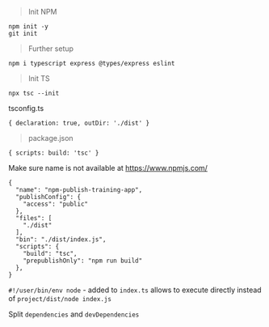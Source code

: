 > Init NPM

```
npm init -y
git init
```

> Further setup

```
npm i typescript express @types/express eslint
```

> Init TS

```
npx tsc --init
```

tsconfig.ts

```
{ declaration: true, outDir: './dist' }
```

> package.json

```
{ scripts: build: 'tsc' }
```

Make sure name is not available at https://www.npmjs.com/

```
{
  "name": "npm-publish-training-app",
  "publishConfig": {
    "access": "public"
  },
  "files": [
    "./dist"
  ],
  "bin": "./dist/index.js",
  "scripts": {
    "build": "tsc",
    "prepublishOnly": "npm run build"
  },
}
```

`#!/user/bin/env node` - added to `index.ts` allows to execute directly instead of `project/dist/node index.js`

Split `dependencies` and `devDependencies`

